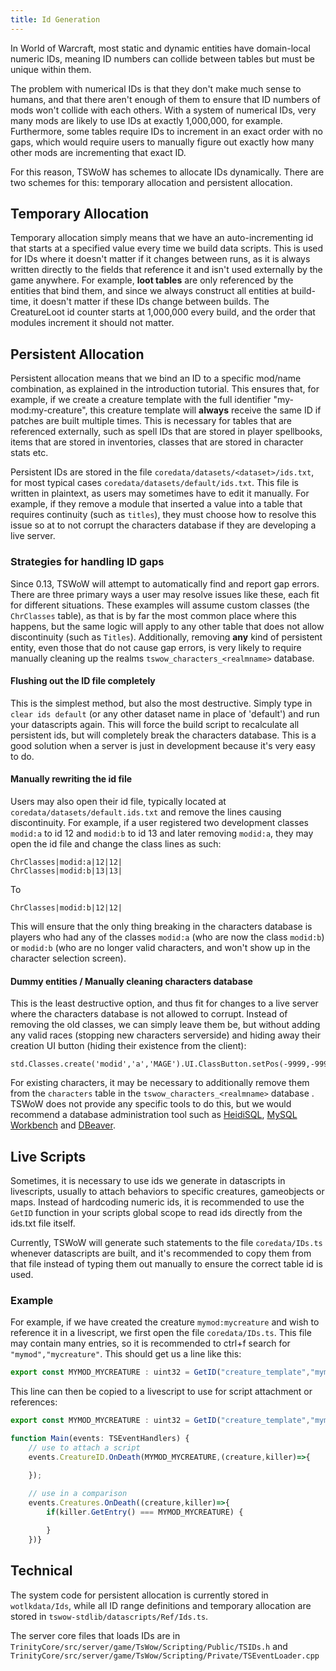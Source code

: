 ```yaml
---
title: Id Generation
---
```


In World of Warcraft, most static and dynamic entities have domain-local numeric IDs, meaning ID numbers can collide between tables but must be unique within them.

The problem with numerical IDs is that they don't make much sense to humans, and that there aren't enough of them to ensure that ID numbers of mods won't collide with each others. With a system of numerical IDs, very many mods are likely to use IDs at exactly 1,000,000, for example. Furthermore, some tables require IDs to increment in an exact order with no gaps, which would require users to manually figure out exactly how many other mods are incrementing that exact ID.

For this reason, TSWoW has schemes to allocate IDs dynamically. There are two schemes for this: temporary allocation and persistent allocation.

## Temporary Allocation

Temporary allocation simply means that we have an auto-incrementing id that starts at a specified value every time we build data scripts. This is used for IDs where it doesn't matter if it changes between runs, as it is always written directly to the fields that reference it and isn't used externally by the game anywhere. For example, **loot tables** are only referenced by the entities that bind them, and since we always construct all entities at build-time, it doesn't matter if these IDs change between builds. The CreatureLoot id counter starts at 1,000,000 every build, and the order that modules increment it should not matter.

## Persistent Allocation

Persistent allocation means that we bind an ID to a specific mod/name combination, as explained in the introduction tutorial. This ensures that, for example, if we create a creature template with the full identifier "my-mod:my-creature", this creature template will **always** receive the same ID if patches are built multiple times. This is necessary for tables that are referenced externally, such as spell IDs that are stored in player spellbooks, items that are stored in inventories, classes that are stored in character stats etc.

Persistent IDs are stored in the file `coredata/datasets/<dataset>/ids.txt`, for most typical cases `coredata/datasets/default/ids.txt`. This file is written in plaintext, as users may sometimes have to edit it manually. For example, if they remove a module that inserted a value into a table that requires continuity (such as `titles`), they must choose how to resolve this issue so at to not corrupt the characters database if they are developing a live server.

### Strategies for handling ID gaps

Since 0.13, TSWoW will attempt to automatically find and report gap errors. There are three primary ways a user may resolve issues like these, each fit for different situations. These examples will assume custom classes (the `ChrClasses` table), as that is by far the most common place where this happens, but the same logic will apply to any other table that does not allow discontinuity (such as `Titles`). Additionally, removing **any** kind of persistent entity, even those that do not cause gap errors, is very likely to require manually cleaning up the realms `tswow_characters_<realmname>` database.

#### Flushing out the ID file completely
This is the simplest method, but also the most destructive. Simply type in `clear ids default` (or any other dataset name in place of 'default') and run your datascripts again. This will force the build script to recalculate all persistent ids, but will completely break the characters database. This is a good solution when a server is just in development because it's very easy to do.

#### Manually rewriting the id file
Users may also open their id file, typically located at `coredata/datasets/default.ids.txt` and remove the lines causing discontinuity. For example, if a user registered two development classes `modid:a` to id 12 and `modid:b` to id 13 and later removing `modid:a`, they may open the id file and change the class lines as such:

```csv
ChrClasses|modid:a|12|12|
ChrClasses|modid:b|13|13|
```

To

```csv
ChrClasses|modid:b|12|12|
```

This will ensure that the only thing breaking in the characters database is players who had any of the classes `modid:a` (who are now the class `modid:b`) or `modid:b` (who are no longer valid characters, and won't show up in the character selection screen).

#### Dummy entities / Manually cleaning characters database
This is the least destructive option, and thus fit for changes to a live server where the characters database is not allowed to corrupt. Instead of removing the old classes, we can simply leave them be, but without adding any valid races (stopping new characters serverside) and hiding away their creation UI button (hiding their existence from the client):

```
std.Classes.create('modid','a','MAGE').UI.ClassButton.setPos(-9999,-9999)
```

For existing characters, it may be necessary to additionally remove them from the `characters` table in the `tswow_characters_<realmname>` database . TSWoW does not provide any specific tools to do this, but we would recommend a database administration tool such as [HeidiSQL](https://www.heidisql.com/), [MySQL Workbench](https://www.mysql.com/products/workbench/) and [DBeaver](https://dbeaver.io/).

## Live Scripts

Sometimes, it is necessary to use ids we generate in datascripts in livescripts, usually to attach behaviors to specific creatures, gameobjects or maps. Instead of hardcoding numeric ids, it is recommended to use the `GetID` function in your scripts global scope to read ids directly from the ids.txt file itself. 

Currently, TSWoW will generate such statements to the file `coredata/IDs.ts` whenever datascripts are built, and it's recommended to copy them from that file instead of typing them out manually to ensure the correct table id is used.

### Example

For example, if we have created the creature `mymod:mycreature` and wish to reference it in a livescript, we first open the file `coredata/IDs.ts`. This file may contain many entries, so it is recommended to ctrl+f search for `"mymod","mycreature"`. This should get us a line like this:

```ts
export const MYMOD_MYCREATURE : uint32 = GetID("creature_template","mymod","mycreature");
```

This line can then be copied to a livescript to use for script attachment or references:

```ts
export const MYMOD_MYCREATURE : uint32 = GetID("creature_template","mymod","mycreature");

function Main(events: TSEventHandlers) {
    // use to attach a script
    events.CreatureID.OnDeath(MYMOD_MYCREATURE,(creature,killer)=>{

    });
    
    // use in a comparison
    events.Creatures.OnDeath((creature,killer)=>{
        if(killer.GetEntry() === MYMOD_MYCREATURE) {

        }
    })}
```

## Technical

The system code for persistent allocation is currently stored in `wotlkdata/Ids`, while all ID range definitions and temporary allocation are stored in `tswow-stdlib/datascripts/Ref/Ids.ts`.

The server core files that loads IDs are in `TrinityCore/src/server/game/TsWow/Scripting/Public/TSIDs.h` and `TrinityCore/src/server/game/TsWow/Scripting/Private/TSEventLoader.cpp`
